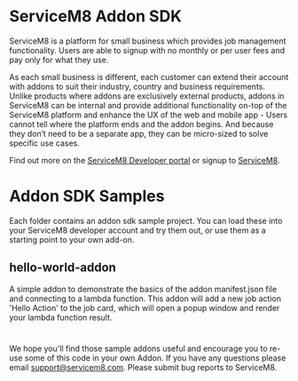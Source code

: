 # ServiceM8 Addon SDK
ServiceM8 is a platform for small business which provides job management functionality. Users are able to signup with no monthly or per user fees and pay only for what they use. 

As each small business is different, each customer can extend their account with addons to suit their industry, country and business requirements. Unlike products where addons are exclusively external products, addons in ServiceM8 can be internal and provide additional functionality on-top of the ServiceM8 platform and enhance the UX of the web and mobile app - Users cannot tell where the platform ends and the addon begins. And because they don’t need to be a separate app, they can be micro-sized to solve specific use cases. 

Find out more on the [ServiceM8 Developer portal](http://developer.servicem8.com/) or signup to [ServiceM8](https://www.servicem8.com).

# Addon SDK Samples
Each folder contains an addon sdk sample project. You can load these into your ServiceM8 developer account and try them out, or use them as a starting point to your own add-on.

## hello-world-addon ##
A simple addon to demonstrate the basics of the addon manifest.json file and connecting to a lambda function. This addon will add a new job action 'Hello Action' to the job card, which will open a popup window and render your lambda function result.

#
We hope you'll find those sample addons useful and encourage you to re-use some of this code in your own Addon. If you have any questions please email support@servicem8.com. Please submit bug reports to ServiceM8.
